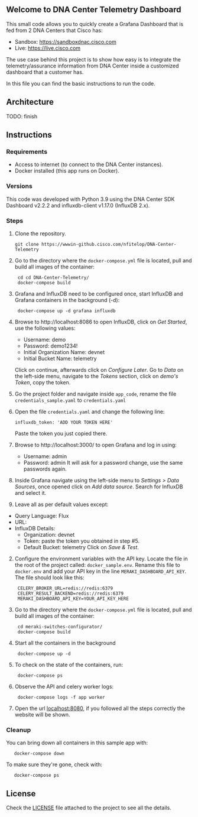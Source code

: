 ## Welcome to DNA Center Telemetry Dashboard

This small code allows you to quickly create a Grafana Dashboard that is 
fed from 2 DNA Centers that Cisco has:
- Sandbox: https://sandboxdnac.cisco.com
- Live: https://live.cisco.com

The use case behind this project is to show how easy is to integrate the 
telemetry/assurance information from DNA Center inside a customized dashboard
that a customer has.

In this file you can find the basic instructions to run the code.

## Architecture
TODO: finish

## Instructions

### Requirements

- Access to internet (to connect to the DNA Center instances).
- Docker installed (this app runs on Docker).

### Versions

This code was developed with Python 3.9 using the DNA Center SDK 
Dashboard v2.2.2 and influxdb-client v1.17.0 (InfluxDB 2.x).

### Steps

1. Clone the repository.
   ```
   git clone https://wwwin-github.cisco.com/nfitelop/DNA-Center-Telemetry
   ```

2. Go to the directory where the `docker-compose.yml` file is located, pull and
 build all images of the container:
   ```
    cd cd DNA-Center-Telemetry/
    docker-compose build
   ```

4. Grafana and InfluxDB need to be configured once, start InfluxDB and Grafana 
   containers in the background (-d): 
   ```
    docker-compose up -d grafana influxdb
   ```
5. Browse to http://localhost:8086 to open InfluxDB, click on _Get Started_, 
   use the 
   following values:
   - Username: demo
   - Password: demo1234!
   - Initial Organization Name: devnet
   - Initial Bucket Name: telemetry
   
   Click on continue, afterwards click on _Configure Later_. Go to  _Data_ 
   on the left-side menu, navigate to the _Tokens_ section, click on 
   _demo's Token_, copy the token.
   
6. Go the project folder and navigate inside `app_code`, rename the file 
   `credentials_sample.yaml` to `credentials.yaml`
   
7. Open the file `credentials.yaml` and change the following line:
   ```
   influxdb_token: 'ADD YOUR TOKEN HERE'
   ```
   Paste the token you just copied there.

8. Browse to http://localhost:3000/ to open Grafana and log in using:
   - Username: admin
   - Password: admin
   It will ask for a password change, use the same passwords again.
     
9. Inside Grafana navigate using the left-side menu to _Settings > Data 
   Sources_, once opened click on _Add data source_. Search for InfluxDB 
   and select it.
   
10. Leave all as per default values except:
   - Query Language: Flux
   - URL:  
   - InfluxDB Details:
     - Organization: devnet
     - Token: paste the token you obtained in step #5.
     - Default Bucket: telemetry
   Click on _Save & Test_.






2. Configure the environment variables with the API key. Locate the file in
   the root of the project called: `docker_sample.env`.
   Rename this file to `docker.env` and add your API key in the line
   `MERAKI_DASHBOARD_API_KEY`. The file should look like this:
  
   ```
    CELERY_BROKER_URL=redis://redis:6379
    CELERY_RESULT_BACKEND=redis://redis:6379
    MERAKI_DASHBOARD_API_KEY=YOUR_API_KEY_HERE
   ```

3. Go to the directory where the `docker-compose.yml` file is located, pull and
 build all images of the container:
   ```
    cd meraki-switches-configurator/
    docker-compose build
   ```

4. Start all the containers in the background
   ```
    docker-compose up -d
   ```

5. To check on the state of the containers, run:
   ```
    docker-compose ps
   ```

6. Observe the API and celery worker logs:
   ```
    docker-compose logs -f app worker
   ```

7. Open the url <localhost:8080>, if you followed all the steps correctly
   the website will be shown.


### Cleanup

You can bring down all containers in this sample app with:
```
   docker-compose down
```

To make sure they're gone, check with:
```
   docker-compose ps
```

## License

Check the [LICENSE][LICENSE] file attached to the project to see all the 
details.

[DOCS]: ./docs
[LICENSE]: ./LICENSE.md